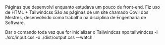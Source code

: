 Páginas que desenvolvi enquanto estudava um pouco de front-end. Fiz uso de HTML + Tailwindcss
São as páginas de um site chamado Covil dos Mestres, desenvolvido como trabalho na disciplina de Engenharia de Software.

Dar o comando toda vez que for inicializar o Tailwindcss
npx tailwindcss -i ./src/input.css -o ./dist/output.css --watch
